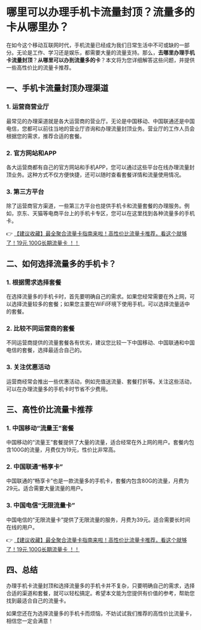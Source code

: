 # 哪里可以办理手机卡流量封顶？流量多的卡从哪里办？

在如今这个移动互联网时代，手机流量已经成为我们日常生活中不可或缺的一部分。无论是工作、学习还是娱乐，都需要大量的流量支持。那么，**去哪里办理手机卡流量封顶**？**从哪里可以办到流量多的卡**？本文将为您详细解答这些问题，并提供一些高性价比的流量卡推荐。

## 一、手机卡流量封顶办理渠道

### 1. 运营商营业厅
最常见的办理渠道就是各大运营商的营业厅。无论是中国移动、中国联通还是中国电信，您都可以前往当地的营业厅咨询和办理流量封顶业务。营业厅的工作人员会根据您的需求，推荐合适的套餐。

### 2. 官方网站和APP
各大运营商都有自己的官方网站和手机APP，您可以通过这些平台在线办理流量封顶业务。这种方式不仅方便快捷，还可以随时查看套餐详情和流量使用情况。

### 3. 第三方平台
除了运营商官方渠道，一些第三方平台也提供手机卡和流量套餐的办理服务。例如，京东、天猫等电商平台上的手机卡专区，您可以在这里找到各种流量多的手机卡。

👉 [【建议收藏】最全聚合流量卡指南来啦！高性价比流量卡推荐，看这个就够了！19元 100G长期流量卡 ！！](https://bit.ly/Liuliangka)

## 二、如何选择流量多的手机卡？

### 1. 根据需求选择套餐
在选择流量多的手机卡时，首先要明确自己的需求。如果您经常需要在外上网，可以选择流量较多的套餐；如果您主要在WiFi环境下使用手机，可以选择流量适中的套餐。

### 2. 比较不同运营商的套餐
不同运营商提供的流量套餐各有优劣，建议您比较一下中国移动、中国联通和中国电信的套餐，选择最适合自己的。

### 3. 关注优惠活动
运营商经常会推出一些优惠活动，例如充值送流量、套餐打折等。关注这些活动，可以在办理流量多的手机卡时节省不少费用。

## 三、高性价比流量卡推荐

### 1. 中国移动“流量王”套餐
中国移动的“流量王”套餐提供了大量的流量，适合经常在外上网的用户。套餐内包含100G的流量，月费仅为19元，性价比非常高。

### 2. 中国联通“畅享卡”
中国联通的“畅享卡”也是一款流量多的手机卡，套餐内包含80G的流量，月费为29元。适合需要大量流量的用户。

### 3. 中国电信“无限流量卡”
中国电信的“无限流量卡”提供了无限流量的服务，月费为39元。适合需要长时间在线的用户。

👉 [【建议收藏】最全聚合流量卡指南来啦！高性价比流量卡推荐，看这个就够了！19元 100G长期流量卡 ！！](https://bit.ly/Liuliangka)

## 四、总结

办理手机卡流量封顶和选择流量多的手机卡并不复杂，只要明确自己的需求，选择合适的渠道和套餐，就可以轻松搞定。希望本文能为您提供有价值的参考，帮助您找到最适合自己的流量卡。

如果您还在为选择流量多的手机卡而烦恼，不妨试试我们推荐的高性价比流量卡，相信您一定会满意！